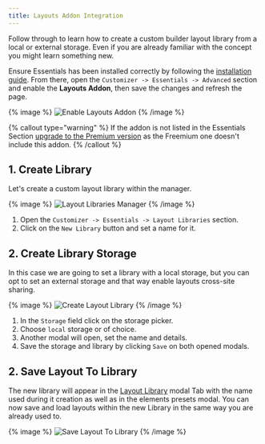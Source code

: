 ```yaml
---
title: Layouts Addon Integration
---
```


Follow through to learn how to create a custom builder layout library from a local or external storage. Even if you are already familiar with the concept you might learn something new.

Ensure Essentials has been installed correctly by following the [installation guide](/essentials-for-yootheme-pro/installation). From there, open the `Customizer -> Essentials -> Advanced` section and enable the **Layouts Addon**, then save the changes and refresh the page.

{% image %}
![Enable Layouts Addon](/assets/ytp/layouts/integration/enable-addon.gif)
{% /image %}

{% callout type="warning" %}
If the addon is not listed in the Essentials Section [upgrade to the Premium version](/essentials-for-yootheme-pro/updating#upgrade-to-premium) as the Freemium one doesn't include this addon.
{% /callout %}

## 1. Create Library

Let's create a custom layout library within the manager.

{% image %}
![Layout Libraries Manager](/assets/ytp/layout-libraries-manager.gif)
{% /image %}

1. Open the `Customizer -> Essentials -> Layout Libraries` section.
1. Click on the `New Library` button and set a name for it.

## 2. Create Library Storage

In this case we are going to set a library with a local storage, but you can opt to set an external storage and that way enable layouts cross-site sharing.

{% image %}
![Create Layout Library](/assets/ytp/layouts/integration/create-library.gif)
{% /image %}

1. In the `Storage` field click on the storage picker.
1. Choose `local` storage or of choice.
1. Another modal will open, set the name and details.
1. Save the storage and library by clicking `Save` on both opened modals.

## 2. Save Layout To Library

The new library will appear in the [Layout Library](https://yootheme.com/support/yootheme-pro/joomla/layout-library) modal Tab with the name used during it creation as well as in the elements presets modal. You can now save and load layouts within the new Library in the same way you are already used to.

{% image %}
![Save Layout To Library](/assets/ytp/layouts/integration/save-to-library.gif)
{% /image %}
